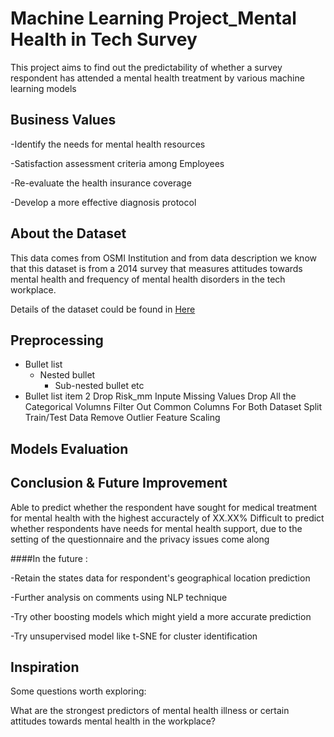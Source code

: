 # Machine Learning Project_Mental Health in Tech Survey

This project aims to find out the predictability of whether a survey respondent has attended a mental health treatment by various machine learning models 

## Business Values

-Identify the needs for mental health resources

-Satisfaction assessment criteria among Employees 

-Re-evaluate the health insurance coverage

-Develop a more effective diagnosis protocol



## About the Dataset

This data comes from OSMI Institution and from data description we know that this dataset is from a 2014 survey that measures attitudes towards mental health and frequency of mental health disorders in the tech workplace.

Details of the dataset could be found in <a href="https://www.kaggle.com/osmi/mental-health-in-tech-survey">Here</a>

## Preprocessing

* Bullet list
    * Nested bullet
       * Sub-nested bullet etc
* Bullet list item 2
Drop Risk_mm
Inpute Missing Values
Drop All the Categorical Volumns
Filter Out Common Columns For Both Dataset
Split Train/Test Data
Remove Outlier
Feature Scaling


## Models Evaluation

## Conclusion & Future Improvement
Able to predict whether the respondent have sought for medical treatment for mental health with the highest accuractely of XX.XX%
Difficult to predict whether respondents have needs for mental health support, due to the setting of the questionnaire and the privacy issues come along


####In the future :

-Retain the states data for respondent's geographical location prediction

-Further analysis on comments using NLP technique

-Try other boosting models which might yield a more accurate prediction

-Try unsupervised model like t-SNE for cluster identification




## Inspiration
Some questions worth exploring:

What are the strongest predictors of mental health illness or certain attitudes towards mental health in the workplace?
